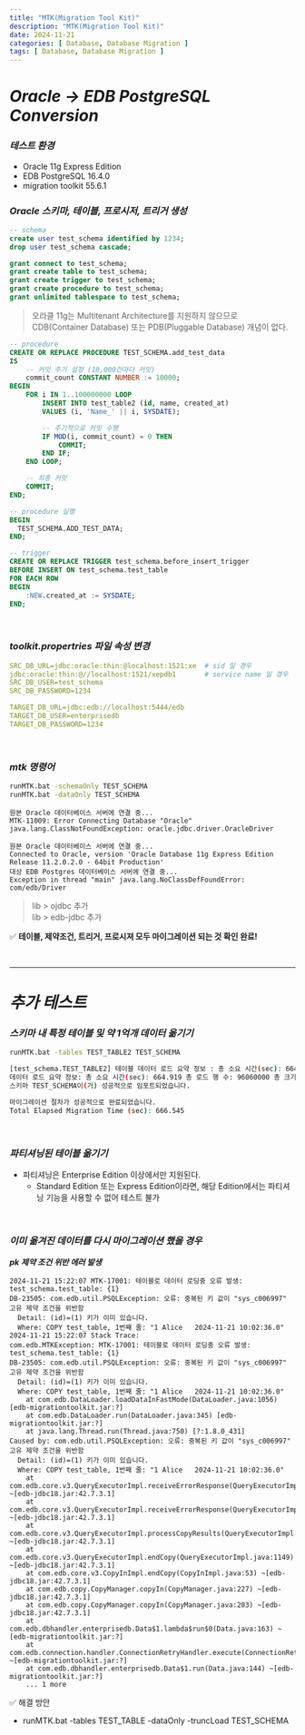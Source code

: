 ```yaml
---
title: "MTK(Migration Tool Kit)"
description: "MTK(Migration Tool Kit)"
date: 2024-11-21
categories: [ Database, Database Migration ]
tags: [ Database, Database Migration ]
---
```


# ***Oracle → EDB PostgreSQL Conversion***

### ***테스트 환경***

- Oracle 11g Express Edition
- EDB PostgreSQL 16.4.0
- migration toolkit 55.6.1

### ***Oracle 스키마, 테이블, 프로시저, 트리거 생성***

```sql
-- schema 
create user test_schema identified by 1234;
drop user test_schema cascade;

grant connect to test_schema;
grant create table to test_schema;
grant create trigger to test_schema;
grant create procedure to test_schema;
grant unlimited tablespace to test_schema;
```
> 오라클 11g는 Multitenant Architecture를 지원하지 않으므로 CDB(Container Database) 또는 PDB(Pluggable Database) 개념이 없다. 

```sql
-- procedure
CREATE OR REPLACE PROCEDURE TEST_SCHEMA.add_test_data
IS
    -- 커밋 주기 설정 (10,000건마다 커밋)
    commit_count CONSTANT NUMBER := 10000; 
BEGIN
    FOR i IN 1..100000000 LOOP
        INSERT INTO test_table2 (id, name, created_at)
        VALUES (i, 'Name_' || i, SYSDATE);

        -- 주기적으로 커밋 수행
        IF MOD(i, commit_count) = 0 THEN
            COMMIT;
        END IF;
    END LOOP;

    -- 최종 커밋
    COMMIT; 
END;

-- procedure 실행
BEGIN
  TEST_SCHEMA.ADD_TEST_DATA;
END;
```

```sql
-- trigger
CREATE OR REPLACE TRIGGER test_schema.before_insert_trigger
BEFORE INSERT ON test_schema.test_table
FOR EACH ROW
BEGIN
    :NEW.created_at := SYSDATE;
END;
```

<br/>

### ***toolkit.propertries 파일 속성 변경***

```yml
SRC_DB_URL=jdbc:oracle:thin:@localhost:1521:xe  # sid 일 경우 
jdbc:oracle:thin:@//localhost:1521/xepdb1       # service name 일 경우
SRC_DB_USER=test_schema
SRC_DB_PASSWORD=1234

TARGET_DB_URL=jdbc:edb://localhost:5444/edb
TARGET_DB_USER=enterprisedb
TARGET_DB_PASSWORD=1234
```

<br/>

### ***mtk 명령어***

```bash
runMTK.bat -schemaOnly TEST_SCHEMA
runMTK.bat -dataOnly TEST_SCHEMA
```
  
```log
원본 Oracle 데이터베이스 서버에 연결 중...
MTK-11009: Error Connecting Database "Oracle"
java.lang.ClassNotFoundException: oracle.jdbc.driver.OracleDriver

원본 Oracle 데이터베이스 서버에 연결 중...
Connected to Oracle, version 'Oracle Database 11g Express Edition Release 11.2.0.2.0 - 64bit Production'
대상 EDB Postgres 데이터베이스 서버에 연결 중...
Exception in thread "main" java.lang.NoClassDefFoundError: com/edb/Driver
```
> lib > ojdbc 추가  
> lib > edb-jdbc 추가  
  
✅ **테이블, 제약조건, 트리거, 프로시져 모두 마이그레이션 되는 것 확인 완료!**

<br/>
<hr>

# ***추가 테스트***

### ***스키마 내 특정 테이블 및 약 1억개 데이터 옮기기***

```bash
runMTK.bat -tables TEST_TABLE2 TEST_SCHEMA

[test_schema.TEST_TABLE2] 테이블 데이터 로드 요약 정보 : 총 소요 시간(sec): 664.919 총 로드 행 수: 96060000 총 크기(MB): 4101.256
데이터 로드 요약 정보: 총 소요 시간(sec): 664.919 총 로드 행 수: 96060000 총 크기(MB): 4101.256
스키마 TEST_SCHEMA이(가) 성공적으로 임포트되었습니다.

마이그레이션 절차가 성공적으로 완료되었습니다.
Total Elapsed Migration Time (sec): 666.545
```

<br/>

### ***파티셔닝된 테이블 옮기기***

- 파티셔닝은 Enterprise Edition 이상에서만 지원된다. 
  - Standard Edition 또는 Express Edition이라면, 해당 Edition에서는 파티셔닝 기능을 사용할 수 없어 테스트 불가

<br/>

### ***이미 옮겨진 데이터를 다시 마이그레이션 했을 경우***

***pk 제약 조건 위반 에러 발생***

```log
2024-11-21 15:22:07 MTK-17001: 테이블로 데이터 로딩중 오류 발생: test_schema.test_table: {1}
DB-23505: com.edb.util.PSQLException: 오류: 중복된 키 값이 "sys_c006997" 고유 제약 조건을 위반함
  Detail: (id)=(1) 키가 이미 있습니다.
  Where: COPY test_table, 1번째 줄: "1	Alice	2024-11-21 10:02:36.0"
2024-11-21 15:22:07 Stack Trace:
com.edb.MTKException: MTK-17001: 테이블로 데이터 로딩중 오류 발생: test_schema.test_table: {1}
DB-23505: com.edb.util.PSQLException: 오류: 중복된 키 값이 "sys_c006997" 고유 제약 조건을 위반함
  Detail: (id)=(1) 키가 이미 있습니다.
  Where: COPY test_table, 1번째 줄: "1	Alice	2024-11-21 10:02:36.0"
	at com.edb.DataLoader.loadDataInFastMode(DataLoader.java:1056) [edb-migrationtoolkit.jar:?]
	at com.edb.DataLoader.run(DataLoader.java:345) [edb-migrationtoolkit.jar:?]
	at java.lang.Thread.run(Thread.java:750) [?:1.8.0_431]
Caused by: com.edb.util.PSQLException: 오류: 중복된 키 값이 "sys_c006997" 고유 제약 조건을 위반함
  Detail: (id)=(1) 키가 이미 있습니다.
  Where: COPY test_table, 1번째 줄: "1	Alice	2024-11-21 10:02:36.0"
	at com.edb.core.v3.QueryExecutorImpl.receiveErrorResponse(QueryExecutorImpl.java:3026) ~[edb-jdbc18.jar:42.7.3.1]
	at com.edb.core.v3.QueryExecutorImpl.receiveErrorResponse(QueryExecutorImpl.java:3005) ~[edb-jdbc18.jar:42.7.3.1]
	at com.edb.core.v3.QueryExecutorImpl.processCopyResults(QueryExecutorImpl.java:1353) ~[edb-jdbc18.jar:42.7.3.1]
	at com.edb.core.v3.QueryExecutorImpl.endCopy(QueryExecutorImpl.java:1149) ~[edb-jdbc18.jar:42.7.3.1]
	at com.edb.core.v3.CopyInImpl.endCopy(CopyInImpl.java:53) ~[edb-jdbc18.jar:42.7.3.1]
	at com.edb.copy.CopyManager.copyIn(CopyManager.java:227) ~[edb-jdbc18.jar:42.7.3.1]
	at com.edb.copy.CopyManager.copyIn(CopyManager.java:203) ~[edb-jdbc18.jar:42.7.3.1]
	at com.edb.dbhandler.enterprisedb.Data$1.lambda$run$0(Data.java:163) ~[edb-migrationtoolkit.jar:?]
	at com.edb.connection.handler.ConnectionRetryHandler.execute(ConnectionRetryHandler.java:60) ~[edb-migrationtoolkit.jar:?]
	at com.edb.dbhandler.enterprisedb.Data$1.run(Data.java:144) ~[edb-migrationtoolkit.jar:?]
	... 1 more
```

✅ 해결 방안  
- runMTK.bat -tables TEST_TABLE -dataOnly -truncLoad TEST_SCHEMA
